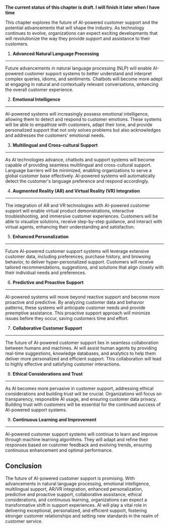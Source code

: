 **The current status of this chapter is draft. I will finish it later when I have time**

This chapter explores the future of AI-powered customer support and the potential advancements that will shape the industry. As technology continues to evolve, organizations can expect exciting developments that will revolutionize the way they provide support and assistance to their customers.

1. **Advanced Natural Language Processing**
-------------------------------------------

Future advancements in natural language processing (NLP) will enable AI-powered customer support systems to better understand and interpret complex queries, idioms, and sentiments. Chatbots will become more adept at engaging in natural and contextually relevant conversations, enhancing the overall customer experience.

2. **Emotional Intelligence**
-----------------------------

AI-powered systems will increasingly possess emotional intelligence, allowing them to detect and respond to customer emotions. These systems will be able to empathize with customers, adapt their tone, and provide personalized support that not only solves problems but also acknowledges and addresses the customers' emotional needs.

3. **Multilingual and Cross-cultural Support**
----------------------------------------------

As AI technologies advance, chatbots and support systems will become capable of providing seamless multilingual and cross-cultural support. Language barriers will be minimized, enabling organizations to serve a global customer base effectively. AI-powered systems will automatically detect the customer's language preference and respond accordingly.

4. **Augmented Reality (AR) and Virtual Reality (VR) Integration**
------------------------------------------------------------------

The integration of AR and VR technologies with AI-powered customer support will enable virtual product demonstrations, interactive troubleshooting, and immersive customer experiences. Customers will be able to visualize solutions, receive step-by-step guidance, and interact with virtual agents, enhancing their understanding and satisfaction.

5. **Enhanced Personalization**
-------------------------------

Future AI-powered customer support systems will leverage extensive customer data, including preferences, purchase history, and browsing behavior, to deliver hyper-personalized support. Customers will receive tailored recommendations, suggestions, and solutions that align closely with their individual needs and preferences.

6. **Predictive and Proactive Support**
---------------------------------------

AI-powered systems will move beyond reactive support and become more proactive and predictive. By analyzing customer data and behavior patterns, these systems will anticipate customer needs and provide preemptive assistance. This proactive support approach will minimize issues before they occur, saving customers time and effort.

7. **Collaborative Customer Support**
-------------------------------------

The future of AI-powered customer support lies in seamless collaboration between humans and machines. AI will assist human agents by providing real-time suggestions, knowledge databases, and analytics to help them deliver more personalized and efficient support. This collaboration will lead to highly effective and satisfying customer interactions.

8. **Ethical Considerations and Trust**
---------------------------------------

As AI becomes more pervasive in customer support, addressing ethical considerations and building trust will be crucial. Organizations will focus on transparency, responsible AI usage, and ensuring customer data privacy. Building trust with customers will be essential for the continued success of AI-powered support systems.

9. **Continuous Learning and Improvement**
------------------------------------------

AI-powered customer support systems will continue to learn and improve through machine learning algorithms. They will adapt and refine their responses based on customer feedback and evolving trends, ensuring continuous enhancement and optimal performance.

Conclusion
----------

The future of AI-powered customer support is promising. With advancements in natural language processing, emotional intelligence, multilingual support, AR/VR integration, enhanced personalization, predictive and proactive support, collaborative assistance, ethical considerations, and continuous learning, organizations can expect a transformative shift in support experiences. AI will play a vital role in delivering exceptional, personalized, and efficient support, fostering stronger customer relationships and setting new standards in the realm of customer service.
